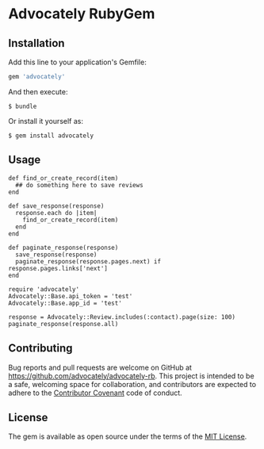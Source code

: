 # Advocately RubyGem

## Installation

Add this line to your application's Gemfile:

```ruby
gem 'advocately'
```

And then execute:

    $ bundle

Or install it yourself as:

    $ gem install advocately

## Usage

```
def find_or_create_record(item)
  ## do something here to save reviews
end

def save_response(response)
  response.each do |item|
    find_or_create_record(item)
  end
end

def paginate_response(response)
  save_response(response)
  paginate_response(response.pages.next) if response.pages.links['next']
end

require 'advocately'
Advocately::Base.api_token = 'test'
Advocately::Base.app_id = 'test'

response = Advocately::Review.includes(:contact).page(size: 100)
paginate_response(response.all)

```


## Contributing

Bug reports and pull requests are welcome on GitHub at https://github.com/advocately/advocately-rb. This project is intended to be a safe, welcoming space for collaboration, and contributors are expected to adhere to the [Contributor Covenant](http://contributor-covenant.org) code of conduct.


## License

The gem is available as open source under the terms of the [MIT License](http://opensource.org/licenses/MIT).

